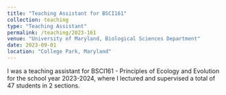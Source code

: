 ```yaml
---
title: "Teaching Assistant for BSCI161"
collection: teaching
type: "Teaching Assistant"
permalink: /teaching/2023-161
venue: "University of Maryland, Biological Sciences Department"
date: 2023-09-01
location: "College Park, Maryland"
---
```


I was a teaching assistant for BSCI161 - Principles of Ecology and Evolution for the school year 2023-2024, where I lectured and supervised a total of 47 students in 2 sections. 